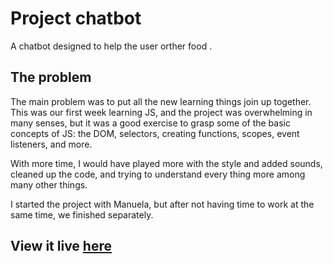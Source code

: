 # Project chatbot

A chatbot designed to help the user orther food .

## The problem

The main problem was to put all the new learning things join up together.
This was our first week learning JS, and the project was overwhelming in many senses, but it was a good exercise to grasp some of the basic concepts of JS: the DOM, selectors, creating functions, scopes, event listeners, and more.

With more time, I would have played more with the style and added sounds, cleaned up the code, and trying to understand every thing more among many other things.

I started the project with Manuela, but after not having time to work at the same time, we finished separately.

## View it live [here](https://our-chat-bot.netlify.app/)

